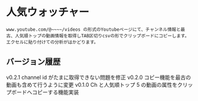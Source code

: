 # 人気ウォッチャー

    www.youtube.com/@~~~~/videos の形式のYoutubeページにて、チャンネル情報と最古、人気順トップの動画情報を取得しTAB区切りcsvの形でクリップボードにコピーします。
    エクセルに貼り付けての分析がはかどります。

## バージョン履歴

v0.2.1 channel id がたまに取得できない問題を修正
v0.2.0 コピー機能を最古の動画も含めて行うように変更
v0.1.0 Ch と人気順トップ 5 の動画の属性をクリップボードへコピーする機能実装
